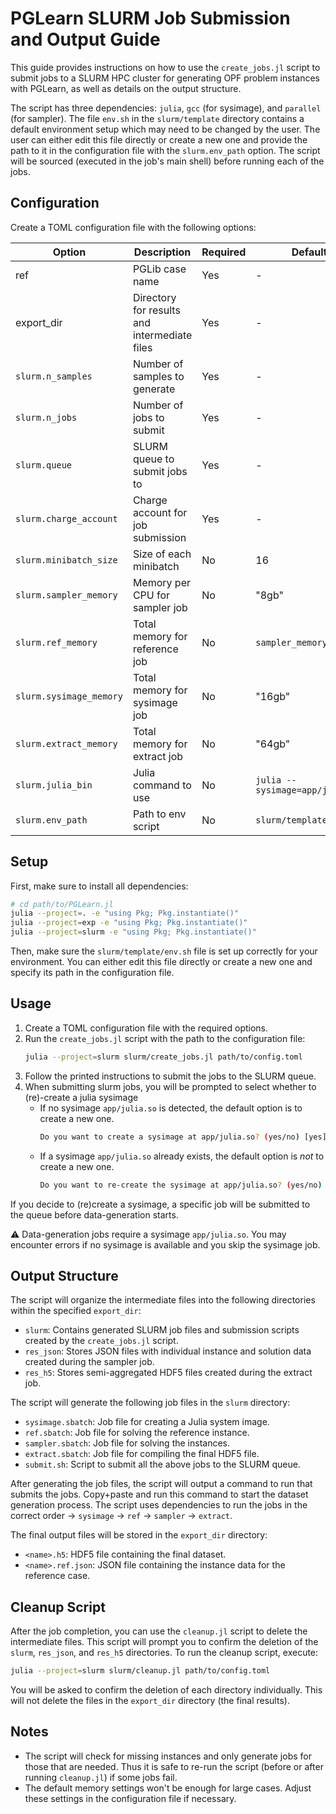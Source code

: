 # PGLearn SLURM Job Submission and Output Guide

This guide provides instructions on how to use the `create_jobs.jl` script to submit jobs to a SLURM HPC cluster for generating OPF problem instances with PGLearn, as well as details on the output structure.

The script has three dependencies: `julia`, `gcc` (for sysimage), and `parallel` (for sampler). The file `env.sh` in the `slurm/template` directory contains a default environment setup which may need to be changed by the user. The user can either edit this file directly or create a new one and provide the path to it in the configuration file with the `slurm.env_path` option. The script will be sourced (executed in the job's main shell) before running each of the jobs.

## Configuration

Create a TOML configuration file with the following options:

| Option | Description | Required | Default |
| ------ | ----------- | -------- | ------- |
| ref | PGLib case name | Yes | - |
| export_dir | Directory for results and intermediate files | Yes | - |
| `slurm.n_samples` | Number of samples to generate | Yes | - |
| `slurm.n_jobs` | Number of jobs to submit | Yes | - |
| `slurm.queue` | SLURM queue to submit jobs to | Yes | - |
| `slurm.charge_account` | Charge account for job submission | Yes | - |
| `slurm.minibatch_size` | Size of each minibatch | No | 16 |
| `slurm.sampler_memory` | Memory per CPU for sampler job | No | "8gb" |
| `slurm.ref_memory` | Total memory for reference job | No | `sampler_memory` |
| `slurm.sysimage_memory` | Total memory for sysimage job | No | "16gb" |
| `slurm.extract_memory` | Total memory for extract job | No | "64gb" |
| `slurm.julia_bin` | Julia command to use | No | `julia --sysimage=app/julia.so` |
| `slurm.env_path` | Path to env script | No | `slurm/template/env.sh` |


## Setup

First, make sure to install all dependencies:
```bash
# cd path/to/PGLearn.jl
julia --project=. -e "using Pkg; Pkg.instantiate()"
julia --project=exp -e "using Pkg; Pkg.instantiate()"
julia --project=slurm -e "using Pkg; Pkg.instantiate()"
```
Then, make sure the `slurm/template/env.sh` file is set up correctly for your environment. You can either edit this file directly or create a new one and specify its path in the configuration file.

## Usage

1. Create a TOML configuration file with the required options.
2. Run the `create_jobs.jl` script with the path to the configuration file:
   ```bash
   julia --project=slurm slurm/create_jobs.jl path/to/config.toml
   ```
3. Follow the printed instructions to submit the jobs to the SLURM queue.
4. When submitting slurm jobs, you will be prompted to select whether to (re)-create a julia sysimage
   * If no sysimage `app/julia.so` is detected, the default option is to create a new one.
      ```bash
      Do you want to create a sysimage at app/julia.so? (yes/no) [yes]:
      ```
   * If a sysimage `app/julia.so` already exists, the default option is _not_ to create a new one.
      ```bash
      Do you want to re-create the sysimage at app/julia.so? (yes/no) [no]:
      ```

If you decide to (re)create a sysimage, a specific job will be submitted to the queue before data-generation starts.

⚠ Data-generation jobs require a sysimage `app/julia.so`. You may encounter errors if no sysimage is available and you skip the sysimage job.


## Output Structure

The script will organize the intermediate files into the following directories within the specified `export_dir`:

- `slurm`: Contains generated SLURM job files and submission scripts created by the `create_jobs.jl` script.
- `res_json`: Stores JSON files with individual instance and solution data created during the sampler job.
- `res_h5`: Stores semi-aggregated HDF5 files created during the extract job.

The script will generate the following job files in the `slurm` directory:

- `sysimage.sbatch`: Job file for creating a Julia system image.
- `ref.sbatch`: Job file for solving the reference instance.
- `sampler.sbatch`: Job file for solving the instances.
- `extract.sbatch`: Job file for compiling the final HDF5 file.
- `submit.sh`: Script to submit all the above jobs to the SLURM queue.

After generating the job files, the script will output a command to run that submits the jobs. Copy+paste and run this command to start the dataset generation process. The script uses dependencies to run the jobs in the correct order -> `sysimage` -> `ref` -> `sampler` -> `extract`.

The final output files will be stored in the `export_dir` directory:

- `<name>.h5`: HDF5 file containing the final dataset.
- `<name>.ref.json`: JSON file containing the instance data for the reference case.

## Cleanup Script

After the job completion, you can use the `cleanup.jl` script to delete the intermediate files. This script will prompt you to confirm the deletion of the `slurm`, `res_json`, and `res_h5` directories. To run the cleanup script, execute:
```bash
julia --project=slurm slurm/cleanup.jl path/to/config.toml
```
You will be asked to confirm the deletion of each directory individually. This will not delete the files in the `export_dir` directory (the final results).

## Notes

- The script will check for missing instances and only generate jobs for those that are needed. Thus it is safe to re-run the script (before or after running `cleanup.jl`) if some jobs fail.
- The default memory settings won't be enough for large cases. Adjust these settings in the configuration file if necessary.